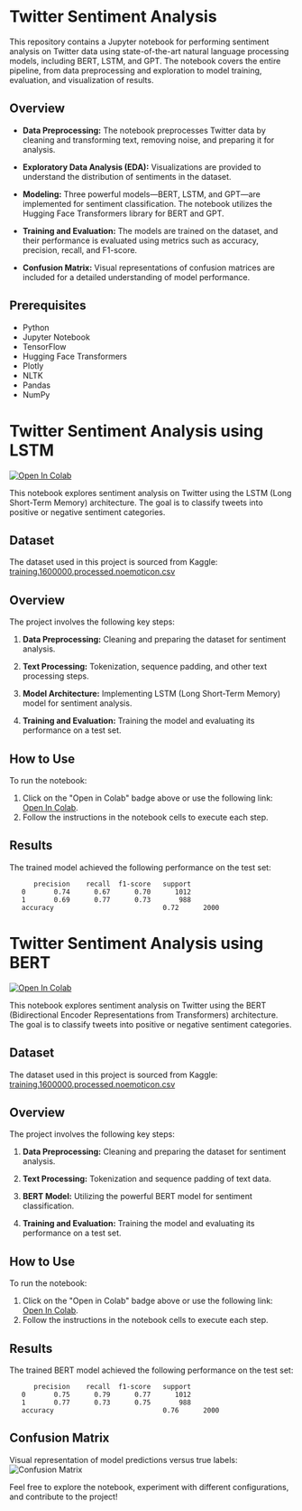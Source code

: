 # Twitter Sentiment Analysis

This repository contains a Jupyter notebook for performing sentiment analysis on Twitter data using state-of-the-art natural language processing models, including BERT, LSTM, and GPT. The notebook covers the entire pipeline, from data preprocessing and exploration to model training, evaluation, and visualization of results.

## Overview

- **Data Preprocessing:** The notebook preprocesses Twitter data by cleaning and transforming text, removing noise, and preparing it for analysis.

- **Exploratory Data Analysis (EDA):** Visualizations are provided to understand the distribution of sentiments in the dataset.

- **Modeling:** Three powerful models—BERT, LSTM, and GPT—are implemented for sentiment classification. The notebook utilizes the Hugging Face Transformers library for BERT and GPT.

- **Training and Evaluation:** The models are trained on the dataset, and their performance is evaluated using metrics such as accuracy, precision, recall, and F1-score.

- **Confusion Matrix:** Visual representations of confusion matrices are included for a detailed understanding of model performance.

## Prerequisites

- Python
- Jupyter Notebook
- TensorFlow
- Hugging Face Transformers
- Plotly
- NLTK
- Pandas
- NumPy

# Twitter Sentiment Analysis using LSTM

[![Open In Colab](https://colab.research.google.com/assets/colab-badge.svg)](https://colab.research.google.com/drive/1V5a738HNZQjy120htn1p8qYoRse-OdOL?usp=sharing)

This notebook explores sentiment analysis on Twitter using the LSTM (Long Short-Term Memory) architecture. The goal is to classify tweets into positive or negative sentiment categories.

## Dataset

The dataset used in this project is sourced from Kaggle: [training.1600000.processed.noemoticon.csv](https://www.kaggle.com/datasets/ferno2/training1600000processednoemoticoncsv/data)

## Overview

The project involves the following key steps:

1. **Data Preprocessing:** Cleaning and preparing the dataset for sentiment analysis.

2. **Text Processing:** Tokenization, sequence padding, and other text processing steps.

3. **Model Architecture:** Implementing LSTM (Long Short-Term Memory) model for sentiment analysis.

4. **Training and Evaluation:** Training the model and evaluating its performance on a test set.

## How to Use

To run the notebook:

1. Click on the "Open in Colab" badge above or use the following link: [Open In Colab](https://colab.research.google.com/drive/1V5a738HNZQjy120htn1p8qYoRse-OdOL?usp=sharing).
2. Follow the instructions in the notebook cells to execute each step.

## Results

The trained model achieved the following performance on the test set:


          precision    recall  f1-score   support
       0       0.74      0.67      0.70      1012
       1       0.69      0.77      0.73       988
       accuracy                           0.72      2000



# Twitter Sentiment Analysis using BERT

[![Open In Colab](https://colab.research.google.com/assets/colab-badge.svg)](https://colab.research.google.com/drive/11sfKeJ_hFtpw1DnJi4YgYjsU9eOFmoL-?usp=sharing)

This notebook explores sentiment analysis on Twitter using the BERT (Bidirectional Encoder Representations from Transformers) architecture. The goal is to classify tweets into positive or negative sentiment categories.

## Dataset

The dataset used in this project is sourced from Kaggle: [training.1600000.processed.noemoticon.csv](https://www.kaggle.com/datasets/ferno2/training1600000processednoemoticoncsv/data)

## Overview

The project involves the following key steps:

1. **Data Preprocessing:** Cleaning and preparing the dataset for sentiment analysis.

2. **Text Processing:** Tokenization and sequence padding of text data.

3. **BERT Model:** Utilizing the powerful BERT model for sentiment classification.

4. **Training and Evaluation:** Training the model and evaluating its performance on a test set.

## How to Use

To run the notebook:

1. Click on the "Open in Colab" badge above or use the following link: [Open In Colab](https://colab.research.google.com/drive/11sfKeJ_hFtpw1DnJi4YgYjsU9eOFmoL-?usp=sharing).
2. Follow the instructions in the notebook cells to execute each step.

## Results

The trained BERT model achieved the following performance on the test set:

          precision    recall  f1-score   support
       0       0.75      0.79      0.77      1012
       1       0.77      0.73      0.75       988
       accuracy                           0.76      2000


## Confusion Matrix

Visual representation of model predictions versus true labels:
![Confusion Matrix](https://github.com/LariouchOussama/Twitter-Sentiment-Analysis/assets/90968210/a98f7a24-7efa-481e-8e32-4db1d7af5f0a)


Feel free to explore the notebook, experiment with different configurations, and contribute to the project!

<!-- Add any additional sections or details about your project as needed -->


